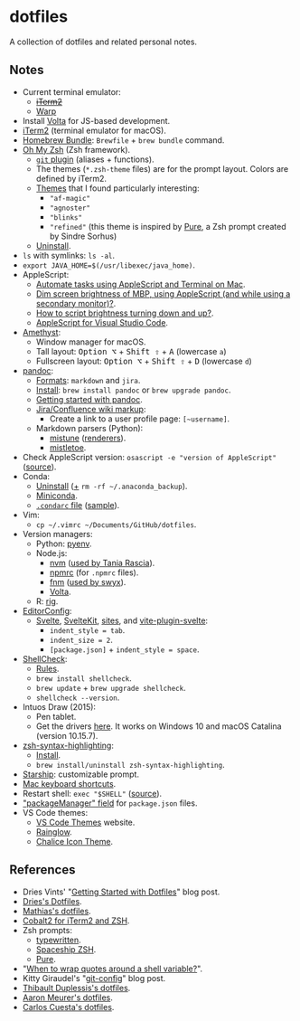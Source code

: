 # dotfiles

A collection of dotfiles and related personal notes.

## Notes

- Current terminal emulator:
  - ~~[iTerm2](https://iterm2.com/)~~
  - [Warp](https://www.warp.dev/)
- Install [Volta](https://docs.volta.sh/guide/getting-started) for JS-based development.
- [iTerm2](https://iterm2.com/) (terminal emulator for macOS).
- [Homebrew Bundle](https://github.com/Homebrew/homebrew-bundle): `Brewfile` + `brew bundle` command.
- [Oh My Zsh](https://github.com/ohmyzsh/ohmyzsh) (Zsh framework).
  - [`git` plugin](https://github.com/ohmyzsh/ohmyzsh/tree/master/plugins/git) (aliases + functions).
  - The themes (`*.zsh-theme` files) are for the prompt layout. Colors are defined by iTerm2.
  - [Themes](https://github.com/ohmyzsh/ohmyzsh/wiki/Themes) that I found particularly interesting:
    - `"af-magic"`
    - `"agnoster"`
    - `"blinks"`
    - `"refined"` (this theme is inspired by [Pure](https://github.com/sindresorhus/pure), a Zsh prompt created by Sindre Sorhus)
  - [Uninstall](https://github.com/ohmyzsh/ohmyzsh#uninstalling-oh-my-zsh).
- `ls` with symlinks: `ls -al`.
- `export JAVA_HOME=$(/usr/libexec/java_home)`.
- AppleScript:
  - [Automate tasks using AppleScript and Terminal on Mac](https://support.apple.com/en-gb/guide/terminal/trml1003/2.10/mac/10.15).
  - [Dim screen brightness of MBP, using AppleScript (and while using a secondary monitor)?](https://apple.stackexchange.com/a/285907).
  - [How to script brightness turning down and up?](https://apple.stackexchange.com/questions/334013/how-to-script-brightness-turning-down-and-up).
  - [AppleScript for Visual Studio Code](https://marketplace.visualstudio.com/items?itemName=idleberg.applescript).
- [Amethyst](https://github.com/ianyh/Amethyst):
  - Window manager for macOS.
  - Tall layout: <kbd>Option ⌥</kbd> + <kbd>Shift ⇧</kbd> + <kbd>A</kbd> (lowercase `a`)
  - Fullscreen layout: <kbd>Option ⌥</kbd> + <kbd>Shift ⇧</kbd> + <kbd>D</kbd> (lowercase `d`)
- [pandoc](https://pandoc.org/):
  - [Formats](https://pandoc.org/MANUAL.html#general-options): `markdown` and `jira`.
  - [Install](https://pandoc.org/installing.html): `brew install pandoc` or `brew upgrade pandoc`.
  - [Getting started with pandoc](https://pandoc.org/getting-started.html).
  - [Jira/Confluence wiki markup](https://jira.atlassian.com/secure/WikiRendererHelpAction.jspa?section=all):
    - Create a link to a user profile page: `[~username]`.
  - Markdown parsers (Python):
    - [mistune](https://github.com/lepture/mistune) ([renderers](https://mistune.readthedocs.io/en/latest/advanced.html#use-renderers)).
    - [mistletoe](https://github.com/miyuchina/mistletoe).
- Check AppleScript version: `osascript -e "version of AppleScript"` ([source](https://gist.github.com/SnoringFrog/c29c3180dcd92bd571b6)).
- Conda:
  - [Uninstall](https://docs.continuum.io/anaconda/install/uninstall/) ([+](https://stackoverflow.com/a/62837862) `rm -rf ~/.anaconda_backup`).
  - [Miniconda](https://docs.conda.io/en/latest/miniconda.html).
  - [`.condarc` file](https://conda.io/docs/user-guide/configuration/use-condarc.html) ([sample](https://conda.io/projects/conda/en/latest/user-guide/configuration/sample-condarc.html)).
- Vim:
  - `cp ~/.vimrc ~/Documents/GitHub/dotfiles`.
- Version managers:
  - Python: [pyenv](https://github.com/pyenv/pyenv).
  - Node.js:
    - [nvm](https://github.com/nvm-sh/nvm) ([used by Tania Rascia](https://www.taniarascia.com/setting-up-a-brand-new-mac-for-development/#nodejs)).
    - [npmrc](https://github.com/deoxxa/npmrc) (for `.npmrc` files).
    - [fnm](https://github.com/Schniz/fnm) ([used by swyx](https://www.swyx.io/new-mac-setup/#set-up-appsenvironments)).
    - [Volta](https://volta.sh/).
  - R: [rig](https://github.com/r-lib/rig).
- [EditorConfig](https://editorconfig.org/):
  - [Svelte](https://github.com/sveltejs/svelte/blob/master/.editorconfig), [SvelteKit](https://github.com/sveltejs/kit/blob/master/.editorconfig), [sites](https://github.com/sveltejs/sites/blob/master/.editorconfig), and [vite-plugin-svelte](https://github.com/sveltejs/vite-plugin-svelte/blob/main/.editorconfig):
    - `indent_style = tab`.
    - `indent_size = 2`.
    - `[package.json]` + `indent_style = space`.
- [ShellCheck](https://github.com/koalaman/shellcheck):
  - [Rules](https://github.com/koalaman/shellcheck/wiki/Checks).
  - `brew install shellcheck`.
  - `brew update` + `brew upgrade shellcheck`.
  - `shellcheck --version`.
- Intuos Draw (2015):
  - Pen tablet.
  - Get the drivers [here](https://www.wacom.com/en-ca/support/product-support/drivers). It works on Windows 10 and macOS Catalina (version 10.15.7).
- [zsh-syntax-highlighting](https://github.com/zsh-users/zsh-syntax-highlighting):
  - [Install](https://github.com/zsh-users/zsh-syntax-highlighting/blob/master/INSTALL.md).
  - `brew install/uninstall zsh-syntax-highlighting`.
- [Starship](https://starship.rs/): customizable prompt.
- [Mac keyboard shortcuts](https://support.apple.com/en-us/HT201236).
- Restart shell: `exec "$SHELL"` ([source](https://github.com/pyenv/pyenv#restart-your-shell)).
- ["packageManager" field](https://nodejs.org/dist/v16.13.1/docs/api/packages.html#packagemanager) for `package.json` files.
- VS Code themes:
  - [VS Code Themes](https://vscodethemes.com/) website.
  - [Rainglow](https://marketplace.visualstudio.com/items?itemName=daylerees.rainglow).
  - [Chalice Icon Theme](https://marketplace.visualstudio.com/items?itemName=artlaman.chalice-icon-theme).

## References

- Dries Vints' "[Getting Started with Dotfiles](https://driesvints.com/blog/getting-started-with-dotfiles)" blog post.
- [Dries's Dotfiles](https://github.com/driesvints/dotfiles).
- [Mathias's dotfiles](https://github.com/mathiasbynens/dotfiles).
- [Cobalt2 for iTerm2 and ZSH](https://github.com/wesbos/Cobalt2-iterm).
- Zsh prompts:
  - [typewritten](https://github.com/reobin/typewritten).
  - [Spaceship ZSH](https://github.com/denysdovhan/spaceship-prompt).
  - [Pure](https://github.com/sindresorhus/pure).
- "[When to wrap quotes around a shell variable?](https://stackoverflow.com/a/10067297)".
- Kitty Giraudel's "[git-config](https://kittygiraudel.com/snippets/git-config/)" blog post.
- [Thibault Duplessis's dotfiles](https://github.com/ornicar/dotfiles).
- [Aaron Meurer's dotfiles](https://github.com/asmeurer/dotfiles).
- [Carlos Cuesta's dotfiles](https://github.com/carloscuesta/dotfiles).
